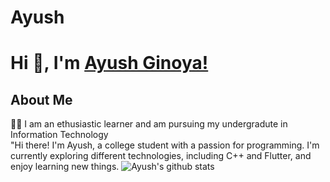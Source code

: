 # Ayush


<h1> Hi 👋, I'm <a href="https://portfolios.talentsprint.com/~sonal_k/" target="blank">Ayush Ginoya!</a></h1>

## About Me

:woman_student: I am an ethusiastic learner and am pursuing my undergradute in Information Technology <br>
"Hi there! I'm Ayush, a college student with a passion for programming. I'm currently exploring different technologies, including C++ and Flutter, and enjoy learning new things.
![Ayush's github stats](https://github-readme-stats.vercel.app/api?username=AyushGinoya&show_icons=true&theme=radical)

